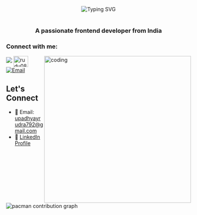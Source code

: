 <div align="center">
  <img src="https://readme-typing-svg.demolab.com?font=Fira+Code&size=28&duration=3000&pause=1000&color=6F8EE8&center=true&vCenter=true&width=800&lines=Hey+there%2C+I'm+Rudra+Upadhyay+%F0%9F%91%8B;Full+Stack+Developer" alt="Typing SVG" />
</div>

<br/>
<h3 align="center">A passionate frontend developer from India</h3>

<h3 align="left">Connect with me:</h3>
<img align="right" alt="coding" width="400" src="https://user-images.githubusercontent.com/74038190/229223263-cf2e4b07-2615-4f87-9c38-e37600f8381a.gif" > 
<p align="left"> <img src="https://komarev.com/ghpvc/?
<p align="left">
<a href="https://twitter.com/rudu0806" target="blank"><img align="center" src="https://raw.githubusercontent.com/rahuldkjain/github-profile-readme-generator/master/src/images/icons/Social/twitter.svg" alt="rudu0806" height="30" width="40" /></a>
  <a href="mailto:upadhyayrudra792@gmail.com">
    <img src="https://img.shields.io/badge/Email-808080?style=for-the-badge&logo=gmail&logoColor=white" alt="Email"/>
  </a>
</p>


## Let's Connect

- 📧 Email: upadhyayrudra792@gmail.com
- 💼 [LinkedIn Profile](https://www.linkedin.com/in/rudra-upadhyay-251746338?)
<picture>
  <source media="(prefers-color-scheme: dark)" srcset="https://raw.githubusercontent.com/rur/rur/output/pacman-contribution-graph-dark.svg">
  <source media="(prefers-color-scheme: light)" srcset="https://raw.githubusercontent.com/rur/rur/output/pacman-contribution-graph.svg">
  <img alt="pacman contribution graph" src="https://raw.githubusercontent.com/rur/rur/output/pacman-contribution-graph.svg">
</picture>

###
